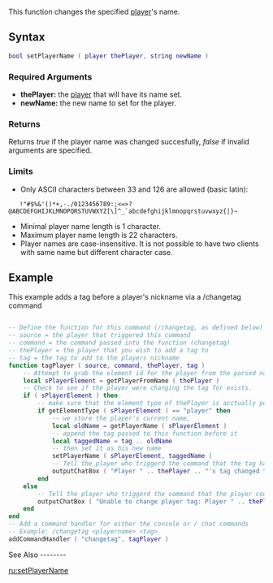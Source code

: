 This function changes the specified [player](/docs/player.md "wikilink")'s name.

Syntax
------

``` lua
bool setPlayerName ( player thePlayer, string newName )
```

### Required Arguments

-   **thePlayer:** the [player](/docs/player.md "wikilink") that will have its name set.
-   **newName:** the new name to set for the player.

### Returns

Returns *true* if the player name was changed succesfully, *false* if invalid arguments are specified.

### Limits

-   Only ASCII characters between 33 and 126 are allowed (basic latin):

``    !"#$%&'()*+,-./0123456789:;<=>?@ABCDEFGHIJKLMNOPQRSTUVWXYZ[\]^_`abcdefghijklmnopqrstuvwxyz{|}~ ``

-   Minimal player name length is 1 character.
-   Maximum player name length is 22 characters.
-   Player names are case-insensitive. It is not possible to have two clients with same name but different character case.

Example
-------

<section name="Server" class="server" show="true">
This example adds a tag before a player's nickname via a /changetag command

``` lua

-- Define the function for this command (/changetag, as defined below)
-- source = the player that triggered this command
-- command = the command passed into the function (changetag)
-- thePlayer = the player that you wish to add a tag to
-- tag = the tag to add to the players nickname
function tagPlayer ( source, command, thePlayer, tag )
    -- Attempt to grab the element id for the player from the parsed name.
    local sPlayerElement = getPlayerFromName ( thePlayer )
    -- Check to see if the player were changing the tag for exists.
    if ( sPlayerElement ) then
        -- make sure that the element type of thePlayer is acctually pointing to a player element
        if getElementType ( sPlayerElement ) == "player" then
            -- we store the player's current name,
            local oldName = getPlayerName ( sPlayerElement )
            -- append the tag passed to this function before it
            local taggedName = tag .. oldName
            -- then set it as his new name
            setPlayerName ( sPlayerElement, taggedName )
            -- Tell the player who triggerd the command that the tag has been applied
            outputChatBox ( "Player " .. thePlayer .. "'s tag changed to " .. taggedName, source )
        end
    else
        -- Tell the player who triggerd the command that the player could not be found
        outputChatBox ( "Unable to change player tag: Player " .. thePlayer .. " not found", source )
    end
end
-- Add a command handler for either the console or / chat commands
-- Example: /changetag <playername> <tag>
addCommandHandler ( "changetag", tagPlayer )
```

</section>
See Also
--------

[ru:setPlayerName](/docs/ru:setPlayerName.md "wikilink")
